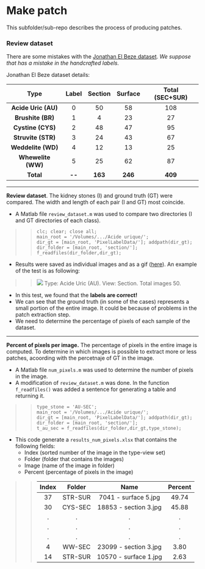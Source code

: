 # Make patch

This subfolder/sub-repo describes the process of producing patches. 


### Review dataset
There are some mistakes with the [Jonathan El Beze dataset](https://drive.google.com/drive/folders/18oQhPkyURvkC7jFDzd3ySeEobI0c1hpL?usp=sharing). 
*We suppose that has a mistake in the handcrafted labels.*

Jonathan El Beze dataset details:

|       **Type**      | **Label** | **Section** | **Surface** | **Total (SEC+SUR)** |
|:-------------------:|:---------:|:-----------:|:-----------:|:---------:|
| **Acide Uric (AU)** |     0     |      50     |      58     |    108    |
|  **Brushite (BR)**  |     1     |      4      |      23     |     27    |
|  **Cystine (CYS)**  |     2     |      48     |      47     |     95    |
|  **Struvite (STR)** |     3     |      24     |      43     |     67    |
|  **Weddelite (WD)** |     4     |      12     |      13     |     25    |
|  **Whewelite (WW)** |     5     |      25     |      62     |     87    |
|      **Total**      |   **--**  |   **163**   |   **246**   |  **409**  |

---

**Review dataset**. The kidney stones (I) and ground truth (GT) were compared. The width and length of each pair (I and GT) most coincide. 
* A Matlab file `review_dataset.m` was used to compare two directories (I and GT directories of each class).

>>````
>>clc; clear; close all;
>>main_root = '/Volumes/.../Acide urique/';
>>dir_gt = [main_root, 'PixelLabelData/']; addpath(dir_gt);
>>dir_folder = [main_root, 'section/'];
>>f_readfiles(dir_folder,dir_gt);
>>````


* Results were saved as individual images and as a gif ([here](https://drive.google.com/drive/folders/1BzraeKTXZiB9ZgbrkNjtpaeRQXR6tLI7?usp=sharing)). An example of the test is as following:

>> ![ ](/helper/review_dataset.gif) Type: Acide Uric (AU). View: Section. Total images 50.

* In this test, we found that the **labels are correct!** 
* We can see that the ground truth (in some of the cases) represents a small portion of the entire image. It could be because of problems in the patch extraction step.
* We need to determine the percentage of pixels of each sample of the dataset.

---

**Percent of pixels per image.** The percentage of pixels in the entire image is computed. To determine in which images is possible to extract more or less patches, acoording with the percetnaje of GT in the image. 

* A Matlab file `num_pixels.m` was used to determine the number of pixels in the image. 
* A modification of `review_dataset.m` was done. In the function `f_readfiles()` was added a sentence for generating a table and returning it.

>>````
>>type_stone = 'AU-SEC';
>>main_root = '/Volumes/.../Acide urique/';
>>dir_gt = [main_root, 'PixelLabelData/']; addpath(dir_gt);
>>dir_folder = [main_root, 'section/'];
>>t_au_sec = f_readfiles(dir_folder,dir_gt,type_stone);
>>````

* This code generate a `results_num_pixels.xlsx` that contains the following fields: 
  * Index (sorted number of the image in the type-view set)
  * Folder (folder that contains the images)
  * Image (name of the image in folder)
  * Percent (percentage of pixels in the image)

>>| **Index** | **Folder** |        **Name**       | **Percent** |
>>|:---------:|:----------:|:---------------------:|:-----------:|
>>|     37    |   STR-SUR  |  7041 - surface 5.jpg |    49.74    |
>>|     30    |   CYS-SEC  | 18853 - section 3.jpg |    45.88    |
>>|     .     |      .     |           .           |      .      |
>>|     .     |      .     |           .           |      .      |
>>|     .     |      .     |           .           |      .      |
>>|     4     |   WW-SEC   | 23099 - section 3.jpg |    3.80     |
>>|     14    |   STR-SUR  | 10570 - surface 1.jpg |    2.63     |

